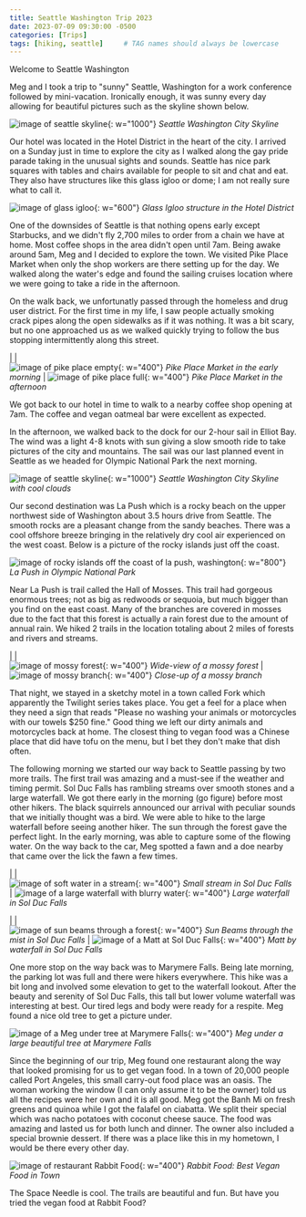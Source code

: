 ```yaml
---
title: Seattle Washington Trip 2023
date: 2023-07-09 09:30:00 -0500
categories: [Trips]
tags: [hiking, seattle]     # TAG names should always be lowercase
---
```


Welcome to Seattle Washington

Meg and I took a trip to "sunny" Seattle, Washington for a work conference followed by mini-vacation. Ironically enough, it was sunny every day allowing for beautiful pictures such as the skyline shown below. 

![image of seattle skyline](/assets/img/20230709_city_skyline.JPG){: w="1000"}
*Seattle Washington City Skyline*

Our hotel was located in the Hotel District in the heart of the city. I arrived on a Sunday just in time to explore the city as I walked along the gay pride parade taking in the unusual sights and sounds. Seattle has nice park squares with tables and chairs available for people to sit and chat and eat. They also have structures like this glass igloo or dome; I am not really sure what to call it.  

![image of glass igloo](/assets/img/20230709_hotel_district.JPG){: w="600"}
*Glass Igloo structure in the Hotel District*

One of the downsides of Seattle is that nothing opens early except Starbucks, and we didn't fly 2,700 miles to order from a chain we have at home. Most coffee shops in the area didn't open until 7am. Being awake around 5am, Meg and I decided to explore the town. We visited Pike Place Market when only the shop workers are there setting up for the day. We walked along the water's edge and found the sailing cruises location where we were going to take a ride in the afternoon. 

On the walk back, we unfortunatly passed through the homeless and drug user district. For the first time in my life, I saw people actually smoking crack pipes along the open sidewalks as if it was nothing. It was a bit scary, but no one approached us as we walked quickly trying to follow the bus stopping intermittently along this street.

|   |    
![image of pike place empty](/assets/img/20230709_pike_place_2.JPG){: w="400"} *Pike Place Market in the early morning* | ![image of pike place full](/assets/img/20230709_pike_place.JPG){: w="400"} *Pike Place Market in the afternoon*

We got back to our hotel in time to walk to a nearby coffee shop opening at 7am. The coffee and vegan oatmeal bar were excellent as expected. 

In the afternoon, we walked back to the dock for our 2-hour sail in Elliot Bay. The wind was a light 4-8 knots with sun giving a slow smooth ride to take pictures of the city and mountains. The sail was our last planned event in Seattle as we headed for Olympic National Park the next morning. 

![image of seattle skyline](/assets/img/20230709_city_skyline_2.JPG){: w="1000"}
*Seattle Washington City Skyline with cool clouds*

Our second destination was La Push which is a rocky beach on the upper northwest side of Washington about 3.5 hours drive from Seattle. The smooth rocks are a pleasant change from the sandy beaches. There was a cool offshore breeze bringing in the relatively dry cool air experienced on the west coast. Below is a picture of the rocky islands just off the coast. 

![image of rocky islands off the coast of la push, washington](/assets/img/20230709_lapush.jpg){: w="800"}
*La Push in Olympic National Park*

Near La Push is trail called the Hall of Mosses. This trail had gorgeous enormous trees; not as big as redwoods or sequoia, but much bigger than you find on the east coast. Many of the branches are covered in mosses due to the fact that this forest is actually a rain forest due to the amount of annual rain. We hiked 2 trails in the location totaling about 2 miles of forests and rivers and streams. 

|   |    
![image of mossy forest](/assets/img/20230709_mossy_forest.JPG){: w="400"} *Wide-view of a mossy forest* | ![image of mossy branch](/assets/img/20230709_mossy_forest_2.JPG){: w="400"} *Close-up of a mossy branch*

That night, we stayed in a sketchy motel in a town called Fork which apparently the Twilight series takes place. You get a feel for a place when they need a sign that reads "Please no washing your animals or motorcycles with our towels $250 fine." Good thing we left our dirty animals and motorcycles back at home. The closest thing to vegan food was a Chinese place that did have tofu on the menu, but I bet they don't make that dish often.

The following morning we started our way back to Seattle passing by two more trails. The first trail was amazing and a must-see if the weather and timing permit. Sol Duc Falls has rambling streams over smooth stones and a large waterfall. We got there early in the morning (go figure) before most other hikers. The black squirrels announced our arrival with peculiar sounds that we initially thought was a bird. We were able to hike to the large waterfall before seeing another hiker. The sun through the forest gave the perfect light. In the early morning, was able to capture some of the flowing water. On the way back to the car, Meg spotted a fawn and a doe nearby that came over the lick the fawn a few times. 

|   |    
![image of soft water in a stream](/assets/img/20230709_soft_water.JPG){: w="400"} *Small stream in Sol Duc Falls* | ![image of a large waterfall with blurry water](/assets/img/20230709_waterfall.JPG){: w="400"} *Large waterfall in Sol Duc Falls*

|   |    
![image of sun beams through a forest](/assets/img/20230709_sun_beams.JPG){: w="400"} *Sun Beams through the mist in Sol Duc Falls* | ![image of a Matt at Sol Duc Falls](/assets/img/20230709_matt.JPG){: w="400"} *Matt by waterfall in Sol Duc Falls*

One more stop on the way back was to Marymere Falls. Being late morning, the parking lot was full and there were hikers everywhere. This hike was a bit long and involved some elevation to get to the waterfall lookout. After the beauty and serenity of Sol Duc Falls, this tall but lower volume waterfall was interesting at best. Our tired legs and body were ready for a respite. Meg found a nice old tree to get a picture under.

![image of a Meg under tree at Marymere Falls](/assets/img/20230709_meg.JPG){: w="400"} *Meg under a large beautiful tree at Marymere Falls*

Since the beginning of our trip, Meg found one restaurant along the way that looked promising for us to get vegan food. In a town of 20,000 people called Port Angeles, this small carry-out food place was an oasis. The woman working the window (I can only assume it to be the owner) told us all the recipes were her own and it is all good. Meg got the Banh Mi on fresh greens and quinoa while I got the falafel on ciabatta. We split their special which was nacho potatoes with coconut cheese sauce. The food was amazing and lasted us for both lunch and dinner. The owner also included a special brownie dessert. If there was a place like this in my hometown, I would be there every other day.

![image of restaurant Rabbit Food](/assets/img/20230709_rabbitfood.jpg){: w="400"} *Rabbit Food: Best Vegan Food in Town*

The Space Needle is cool. The trails are beautiful and fun. But have you tried the vegan food at Rabbit Food?